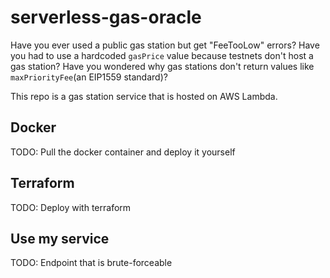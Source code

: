 # serverless-gas-oracle

Have you ever used a public gas station but get "FeeTooLow" errors? 
Have you had to use a hardcoded `gasPrice` value because testnets don't host a gas station? 
Have you wondered why gas stations don't return values like `maxPriorityFee`(an EIP1559 standard)? 

This repo is a gas station service that is hosted on AWS Lambda. 

## Docker

TODO: Pull the docker container and deploy it yourself

## Terraform

TODO: Deploy with terraform

## Use my service

TODO: Endpoint that is brute-forceable


